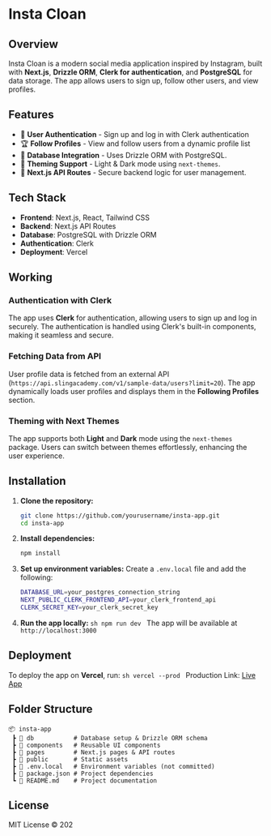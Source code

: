 # Insta Cloan

## Overview
Insta Cloan is a modern social media application inspired by Instagram, built with **Next.js**, **Drizzle ORM**, **Clerk for authentication**, and **PostgreSQL** for data storage. The app allows users to sign up, follow other users, and view profiles.

## Features
- 🔐 **User Authentication** - Sign up and log in with Clerk authentication
- 🏆 **Follow Profiles** - View and follow users from a dynamic profile list
- 📄 **Database Integration** - Uses Drizzle ORM with PostgreSQL.
- 🎨 **Theming Support** - Light & Dark mode using `next-themes`.
- 🚀 **Next.js API Routes** - Secure backend logic for user management.

## Tech Stack
- **Frontend**: Next.js, React, Tailwind CSS
- **Backend**: Next.js API Routes
- **Database**: PostgreSQL with Drizzle ORM
- **Authentication**: Clerk
- **Deployment**: Vercel

## Working
### Authentication with Clerk
The app uses **Clerk** for authentication, allowing users to sign up and log in securely. The authentication is handled using Clerk's built-in components, making it seamless and secure.

### Fetching Data from API
User profile data is fetched from an external API (`https://api.slingacademy.com/v1/sample-data/users?limit=20`). The app dynamically loads user profiles and displays them in the **Following Profiles** section.

### Theming with Next Themes
The app supports both **Light** and **Dark** mode using the `next-themes` package. Users can switch between themes effortlessly, enhancing the user experience.

## Installation

1. **Clone the repository:**
   ```sh
   git clone https://github.com/yourusername/insta-app.git
   cd insta-app
   ```

2. **Install dependencies:**
   ```sh
   npm install
   ```

3. **Set up environment variables:**
   Create a `.env.local` file and add the following:
   ```sh
   DATABASE_URL=your_postgres_connection_string
   NEXT_PUBLIC_CLERK_FRONTEND_API=your_clerk_frontend_api
   CLERK_SECRET_KEY=your_clerk_secret_key
   ```

4. **Run the app locally:**
   ``sh
   npm run dev
   ``
   The app will be available at `http://localhost:3000`

## Deployment
To deploy the app on **Vercel**, run:
``sh
vercel --prod
``
Production Link: [Live App](https://insta-gamma-three.vercel.app/)

## Folder Structure
```
📦 insta-app
 ┣ 📂 db           # Database setup & Drizzle ORM schema
 ┣ 📂 components   # Reusable UI components
 ┣ 📂 pages        # Next.js pages & API routes
 ┣ 📂 public       # Static assets
 ┣ 📜 .env.local   # Environment variables (not committed)
 ┣ 📜 package.json # Project dependencies
 ┗ 📜 README.md    # Project documentation
```

## License
MIT License © 202

